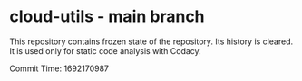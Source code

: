 # cloud-utils - main branch

This repository contains frozen state of the repository.
Its history is cleared. It is used only for static code
analysis with Codacy.

Commit Time: 1692170987